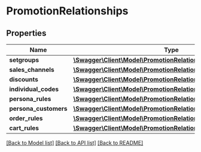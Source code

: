 # PromotionRelationships

## Properties
Name | Type | Description | Notes
------------ | ------------- | ------------- | -------------
**setgroups** | [**\Swagger\Client\Model\PromotionRelationshipsSetgroups**](PromotionRelationshipsSetgroups.md) |  | [optional] 
**sales_channels** | [**\Swagger\Client\Model\PromotionRelationshipsSalesChannels**](PromotionRelationshipsSalesChannels.md) |  | [optional] 
**discounts** | [**\Swagger\Client\Model\PromotionRelationshipsDiscounts**](PromotionRelationshipsDiscounts.md) |  | [optional] 
**individual_codes** | [**\Swagger\Client\Model\PromotionRelationshipsIndividualCodes**](PromotionRelationshipsIndividualCodes.md) |  | [optional] 
**persona_rules** | [**\Swagger\Client\Model\PromotionRelationshipsPersonaRules**](PromotionRelationshipsPersonaRules.md) |  | [optional] 
**persona_customers** | [**\Swagger\Client\Model\PromotionRelationshipsPersonaCustomers**](PromotionRelationshipsPersonaCustomers.md) |  | [optional] 
**order_rules** | [**\Swagger\Client\Model\PromotionRelationshipsOrderRules**](PromotionRelationshipsOrderRules.md) |  | [optional] 
**cart_rules** | [**\Swagger\Client\Model\PromotionRelationshipsCartRules**](PromotionRelationshipsCartRules.md) |  | [optional] 

[[Back to Model list]](../../README.md#documentation-for-models) [[Back to API list]](../../README.md#documentation-for-api-endpoints) [[Back to README]](../../README.md)

